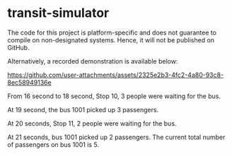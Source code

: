 # transit-simulator

The code for this project is platform-specific and does not guarantee to compile on non-designated systems. Hence, it will not be published on GitHub.

Alternatively, a recorded demonstration is available below:

https://github.com/user-attachments/assets/2325e2b3-4fc2-4a80-93c8-8ec58949136e

From 16 second to 18 second, Stop 10, 3 people were waiting for the bus.

At 19 second, the bus 1001 picked up 3 passengers.

At 20 seconds, Stop 11, 2 people were waiting for the bus.

At 21 seconds, bus 1001 picked up 2 passengers. The current total number of passengers on bus 1001 is 5.
